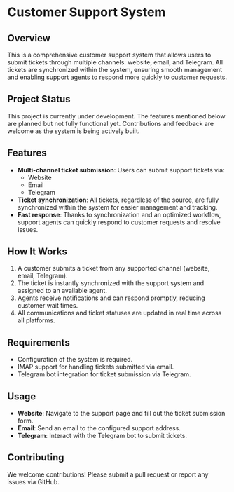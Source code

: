 
# Customer Support System

## Overview
This is a comprehensive customer support system that allows users to submit tickets through multiple channels: website, email, and Telegram. All tickets are synchronized within the system, ensuring smooth management and enabling support agents to respond more quickly to customer requests.

## Project Status
This project is currently under development. The features mentioned below are planned but not fully functional yet. Contributions and feedback are welcome as the system is being actively built.

## Features
- **Multi-channel ticket submission**: Users can submit support tickets via:
  - Website
  - Email
  - Telegram
- **Ticket synchronization**: All tickets, regardless of the source, are fully synchronized within the system for easier management and tracking.
- **Fast response**: Thanks to synchronization and an optimized workflow, support agents can quickly respond to customer requests and resolve issues.

## How It Works
1. A customer submits a ticket from any supported channel (website, email, Telegram).
2. The ticket is instantly synchronized with the support system and assigned to an available agent.
3. Agents receive notifications and can respond promptly, reducing customer wait times.
4. All communications and ticket statuses are updated in real time across all platforms.

## Requirements
- Configuration of the system is required.
- IMAP support for handling tickets submitted via email.
- Telegram bot integration for ticket submission via Telegram.

## Usage
- **Website**: Navigate to the support page and fill out the ticket submission form.
- **Email**: Send an email to the configured support address.
- **Telegram**: Interact with the Telegram bot to submit tickets.

## Contributing
We welcome contributions! Please submit a pull request or report any issues via GitHub.
